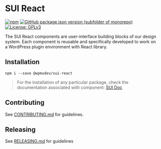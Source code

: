 # SUI React

[![npm](https://img.shields.io/npm/v/@wpmudev/sui-react?color=blue&style=for-the-badge)](https://www.npmjs.com/package/@wpmudev/sui-react)
[![GitHub package.json version (subfolder of monorepo)](https://img.shields.io/github/package-json/v/wpmudev/sui-react?color=orange&filename=package.json&label=core&style=for-the-badge)](https://github.com/wpmudev/sui-react/)
[![License: GPLv3](https://img.shields.io/badge/License-GPL%20v3-blue.svg?color=green&style=for-the-badge)](http://www.gnu.org/licenses/gpl-3.0)

The SUI React components are user-interface building blocks of our design system. Each component is reusable and specifically developed to work on a WordPress plugin environment with React library.

## Installation
```shell
npm i --save @wpmudev/sui-react
```

> For the installation of any particular package, check the documentation associated with component: [SUI Doc](https://wpmudev.github.io/sui-react/)

## Contributing
See [CONTRIBUTING.md](https://github.com/wpmudev/sui-react/blob/development/CONTRIBUTION.md) for guidelines.

## Releasing
See [RELEASING.md](https://github.com/wpmudev/sui-react/blob/development/RELEASING.md) for guidelines
